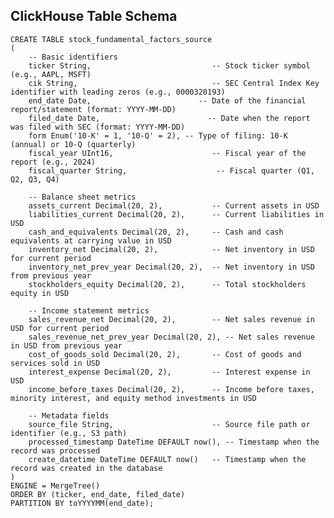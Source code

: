 ## ClickHouse Table Schema    
    CREATE TABLE stock_fundamental_factors_source
    (
        -- Basic identifiers
        ticker String,                           -- Stock ticker symbol (e.g., AAPL, MSFT)
        cik String,                              -- SEC Central Index Key identifier with leading zeros (e.g., 0000320193)
        end_date Date,                        -- Date of the financial report/statement (format: YYYY-MM-DD)
        filed_date Date,                        -- Date when the report was filed with SEC (format: YYYY-MM-DD)
        form Enum('10-K' = 1, '10-Q' = 2), -- Type of filing: 10-K (annual) or 10-Q (quarterly)
        fiscal_year UInt16,                      -- Fiscal year of the report (e.g., 2024)
        fiscal_quarter String,                    -- Fiscal quarter (Q1, Q2, Q3, Q4)
        
        -- Balance sheet metrics
        assets_current Decimal(20, 2),           -- Current assets in USD
        liabilities_current Decimal(20, 2),      -- Current liabilities in USD
        cash_and_equivalents Decimal(20, 2),     -- Cash and cash equivalents at carrying value in USD
        inventory_net Decimal(20, 2),            -- Net inventory in USD for current period
        inventory_net_prev_year Decimal(20, 2),  -- Net inventory in USD from previous year
        stockholders_equity Decimal(20, 2),      -- Total stockholders equity in USD
        
        -- Income statement metrics
        sales_revenue_net Decimal(20, 2),        -- Net sales revenue in USD for current period
        sales_revenue_net_prev_year Decimal(20, 2), -- Net sales revenue in USD from previous year
        cost_of_goods_sold Decimal(20, 2),       -- Cost of goods and services sold in USD
        interest_expense Decimal(20, 2),         -- Interest expense in USD
        income_before_taxes Decimal(20, 2),      -- Income before taxes, minority interest, and equity method investments in USD
        
        -- Metadata fields
        source_file String,                      -- Source file path or identifier (e.g., S3 path)
        processed_timestamp DateTime DEFAULT now(), -- Timestamp when the record was processed
        create_datetime DateTime DEFAULT now()   -- Timestamp when the record was created in the database
    )
    ENGINE = MergeTree()
    ORDER BY (ticker, end_date, filed_date)
    PARTITION BY toYYYYMM(end_date);